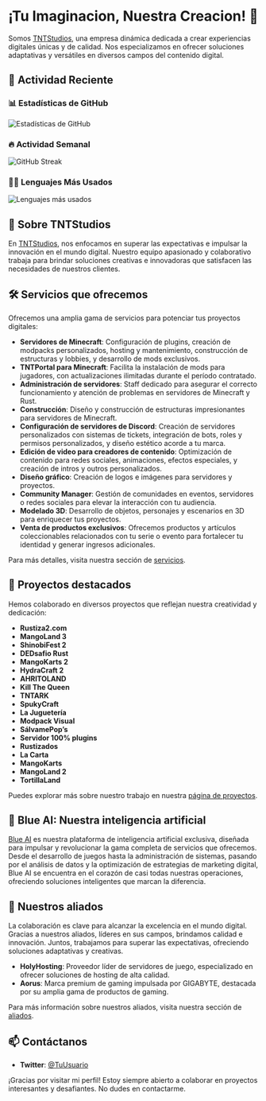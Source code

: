 # ¡Tu Imaginacion, Nuestra Creacion! 🚀

Somos [TNTStudios](https://tntstudios.space/), una empresa dinámica dedicada a crear experiencias digitales únicas y de calidad. Nos especializamos en ofrecer soluciones adaptativas y versátiles en diversos campos del contenido digital.

## 🚀 Actividad Reciente
  
### 📊 Estadísticas de GitHub
![Estadísticas de GitHub](https://github-readme-stats-iota-pied-27.vercel.app/api?username=TNTStudiosn&show_icons=true&theme=radical&count_private=true&include_all_commits=true)  
### 🔥 Actividad Semanal
![GitHub Streak](https://github-readme-streak-stats.herokuapp.com/?user=TNTStudiosn&theme=radical&count_private=true)
### 🧑‍💻 Lenguajes Más Usados
![Lenguajes más usados](https://github-readme-stats-iota-pied-27.vercel.app/api/top-langs/?username=TNTStudiosn&layout=compact&theme=radical&count_private=true)

## 🚀 Sobre TNTStudios

En [TNTStudios](https://tntstudios.space/nosotros), nos enfocamos en superar las expectativas e impulsar la innovación en el mundo digital. Nuestro equipo apasionado y colaborativo trabaja para brindar soluciones creativas e innovadoras que satisfacen las necesidades de nuestros clientes.

## 🛠️ Servicios que ofrecemos

Ofrecemos una amplia gama de servicios para potenciar tus proyectos digitales:

- **Servidores de Minecraft**: Configuración de plugins, creación de modpacks personalizados, hosting y mantenimiento, construcción de estructuras y lobbies, y desarrollo de mods exclusivos.
- **TNTPortal para Minecraft**: Facilita la instalación de mods para jugadores, con actualizaciones ilimitadas durante el período contratado.
- **Administración de servidores**: Staff dedicado para asegurar el correcto funcionamiento y atención de problemas en servidores de Minecraft y Rust.
- **Construcción**: Diseño y construcción de estructuras impresionantes para servidores de Minecraft.
- **Configuración de servidores de Discord**: Creación de servidores personalizados con sistemas de tickets, integración de bots, roles y permisos personalizados, y diseño estético acorde a tu marca.
- **Edición de video para creadores de contenido**: Optimización de contenido para redes sociales, animaciones, efectos especiales, y creación de intros y outros personalizados.
- **Diseño gráfico**: Creación de logos e imágenes para servidores y proyectos.
- **Community Manager**: Gestión de comunidades en eventos, servidores o redes sociales para elevar la interacción con tu audiencia.
- **Modelado 3D**: Desarrollo de objetos, personajes y escenarios en 3D para enriquecer tus proyectos.
- **Venta de productos exclusivos**: Ofrecemos productos y artículos coleccionables relacionados con tu serie o evento para fortalecer tu identidad y generar ingresos adicionales.

Para más detalles, visita nuestra sección de [servicios](https://tntstudios.space/nuestros-servicios).

## 🌟 Proyectos destacados

Hemos colaborado en diversos proyectos que reflejan nuestra creatividad y dedicación:

- **Rustiza2.com**
- **MangoLand 3**
- **ShinobiFest 2**
- **DEDsafio Rust**
- **MangoKarts 2**
- **HydraCraft 2**
- **AHRITOLAND**
- **Kill The Queen**
- **TNTARK**
- **SpukyCraft**
- **La Juguetería**
- **Modpack Visual**
- **SálvamePop’s**
- **Servidor 100% plugins**
- **Rustizados**
- **La Carta**
- **MangoKarts**
- **MangoLand 2**
- **TortillaLand**

Puedes explorar más sobre nuestro trabajo en nuestra [página de proyectos](https://tntstudios.space/nuestro-trabajo).

## 🤖 Blue AI: Nuestra inteligencia artificial

[Blue AI](https://tntstudios.space/blue-ai) es nuestra plataforma de inteligencia artificial exclusiva, diseñada para impulsar y revolucionar la gama completa de servicios que ofrecemos. Desde el desarrollo de juegos hasta la administración de sistemas, pasando por el análisis de datos y la optimización de estrategias de marketing digital, Blue AI se encuentra en el corazón de casi todas nuestras operaciones, ofreciendo soluciones inteligentes que marcan la diferencia.

## 🤝 Nuestros aliados

La colaboración es clave para alcanzar la excelencia en el mundo digital. Gracias a nuestros aliados, líderes en sus campos, brindamos calidad e innovación. Juntos, trabajamos para superar las expectativas, ofreciendo soluciones adaptativas y creativas.

- **HolyHosting**: Proveedor líder de servidores de juego, especializado en ofrecer soluciones de hosting de alta calidad.
- **Aorus**: Marca premium de gaming impulsada por GIGABYTE, destacada por su amplia gama de productos de gaming.

Para más información sobre nuestros aliados, visita nuestra sección de [aliados](https://tntstudios.space/Aliados).

## 📫 Contáctanos
- **Twitter**: [@TuUsuario](https://x.com/TNTStudiosn)

¡Gracias por visitar mi perfil! Estoy siempre abierto a colaborar en proyectos interesantes y desafiantes. No dudes en contactarme.
